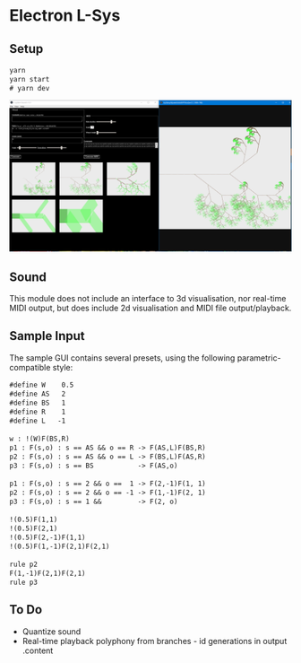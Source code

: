 # Electron L-Sys

## Setup

    yarn
    yarn start
    # yarn dev

![Screenshot](readme.png?raw=true "Screenshot")

## Sound

This module does not include an interface to 3d visualisation,
nor real-time MIDI output, but does include 2d visualisation and MIDI file output/playback.

## Sample Input

The sample GUI contains several presets, using the following parametric-compatible style:

    #define W    0.5
    #define AS 	 2
    #define BS 	 1
    #define R    1
    #define L   -1

    w : !(W)F(BS,R)
    p1 : F(s,o) : s == AS && o == R -> F(AS,L)F(BS,R)
    p2 : F(s,o) : s == AS && o == L -> F(BS,L)F(AS,R)
    p3 : F(s,o) : s == BS	        -> F(AS,o)

    p1 : F(s,o) : s == 2 && o ==  1 -> F(2,-1)F(1, 1)
    p2 : F(s,o) : s == 2 && o == -1 -> F(1,-1)F(2, 1)
    p3 : F(s,o) : s == 1 &&         -> F(2, o)

    !(0.5)F(1,1)
    !(0.5)F(2,1)
    !(0.5)F(2,-1)F(1,1)
    !(0.5)F(1,-1)F(2,1)F(2,1)

    rule p2
    F(1,-1)F(2,1)F(2,1)
    rule p3

## To Do

* Quantize sound
* Real-time playback polyphony from branches - id generations in output .content
